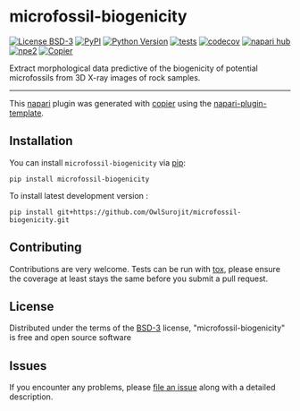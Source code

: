 # microfossil-biogenicity

[![License BSD-3](https://img.shields.io/pypi/l/microfossil-biogenicity.svg?color=green)](https://github.com/OwlSurojit/microfossil-biogenicity/raw/main/LICENSE)
[![PyPI](https://img.shields.io/pypi/v/microfossil-biogenicity.svg?color=green)](https://pypi.org/project/microfossil-biogenicity)
[![Python Version](https://img.shields.io/pypi/pyversions/microfossil-biogenicity.svg?color=green)](https://python.org)
[![tests](https://github.com/OwlSurojit/microfossil-biogenicity/workflows/tests/badge.svg)](https://github.com/OwlSurojit/microfossil-biogenicity/actions)
[![codecov](https://codecov.io/gh/OwlSurojit/microfossil-biogenicity/branch/main/graph/badge.svg)](https://codecov.io/gh/OwlSurojit/microfossil-biogenicity)
[![napari hub](https://img.shields.io/endpoint?url=https://api.napari-hub.org/shields/microfossil-biogenicity)](https://napari-hub.org/plugins/microfossil-biogenicity)
[![npe2](https://img.shields.io/badge/plugin-npe2-blue?link=https://napari.org/stable/plugins/index.html)](https://napari.org/stable/plugins/index.html)
[![Copier](https://img.shields.io/endpoint?url=https://raw.githubusercontent.com/copier-org/copier/master/img/badge/badge-grayscale-inverted-border-purple.json)](https://github.com/copier-org/copier)

Extract morphological data predictive of the biogenicity of potential microfossils from 3D X-ray images of rock samples.

----------------------------------

This [napari] plugin was generated with [copier] using the [napari-plugin-template].

<!--
Don't miss the full getting started guide to set up your new package:
https://github.com/napari/napari-plugin-template#getting-started

and review the napari docs for plugin developers:
https://napari.org/stable/plugins/index.html
-->

## Installation

You can install `microfossil-biogenicity` via [pip]:

    pip install microfossil-biogenicity



To install latest development version :

    pip install git+https://github.com/OwlSurojit/microfossil-biogenicity.git


## Contributing

Contributions are very welcome. Tests can be run with [tox], please ensure
the coverage at least stays the same before you submit a pull request.

## License

Distributed under the terms of the [BSD-3] license,
"microfossil-biogenicity" is free and open source software

## Issues

If you encounter any problems, please [file an issue] along with a detailed description.

[napari]: https://github.com/napari/napari
[copier]: https://copier.readthedocs.io/en/stable/
[@napari]: https://github.com/napari
[MIT]: http://opensource.org/licenses/MIT
[BSD-3]: http://opensource.org/licenses/BSD-3-Clause
[GNU GPL v3.0]: http://www.gnu.org/licenses/gpl-3.0.txt
[GNU LGPL v3.0]: http://www.gnu.org/licenses/lgpl-3.0.txt
[Apache Software License 2.0]: http://www.apache.org/licenses/LICENSE-2.0
[Mozilla Public License 2.0]: https://www.mozilla.org/media/MPL/2.0/index.txt
[napari-plugin-template]: https://github.com/napari/napari-plugin-template

[file an issue]: https://github.com/OwlSurojit/microfossil-biogenicity/issues

[napari]: https://github.com/napari/napari
[tox]: https://tox.readthedocs.io/en/latest/
[pip]: https://pypi.org/project/pip/
[PyPI]: https://pypi.org/
